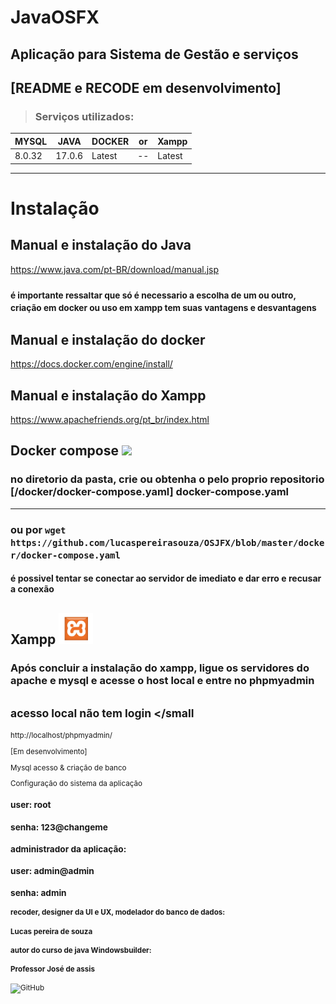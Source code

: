 # JavaOSFX
## Aplicação para Sistema de Gestão e serviços


## [README e RECODE em desenvolvimento]


> ### Serviços utilizados:
| MYSQL  | JAVA   | DOCKER | or | Xampp |
|--------|--------|--------| -- | ----- |
| 8.0.32 | 17.0.6 | Latest | -- | Latest |
____________________________

# Instalação

## Manual e instalação do Java
https://www.java.com/pt-BR/download/manual.jsp

### <small> é importante ressaltar que só é necessario a escolha de um ou outro, criação em docker ou uso em xampp tem suas vantagens e desvantagens </small>

## Manual e instalação do docker
https://docs.docker.com/engine/install/
## Manual e instalação do Xampp
https://www.apachefriends.org/pt_br/index.html


## Docker compose <a href="https://hub.docker.com/"><img src="https://img.icons8.com/?size=256&id=22813&format=png" height=50px></img></a>
### no diretorio da pasta, crie ou obtenha o pelo proprio repositorio [/docker/docker-compose.yaml] docker-compose.yaml
_____
### ou por `` wget https://github.com/lucaspereirasouza/OSJFX/blob/master/docker/docker-compose.yaml ``

#### é possivel tentar se conectar ao servidor de imediato e dar erro e recusar a conexão

## Xampp <a href="https://www.apachefriends.org/pt_br/index.html"><img src="/imagesReadme/xamppIcon.png" height=50px></img></a>

### Após concluir a instalação do xampp, ligue os servidores do apache e mysql e acesse o host local e entre no phpmyadmin
## <small>acesso local não tem login </small
http://localhost/phpmyadmin/



[Em desenvolvimento]





Mysql acesso & criação de banco

Configuração do sistema da aplicação





### user: root
### senha: 123@changeme

### administrador da aplicação:

### user: admin@admin
### senha: admin

#### recoder, designer da UI e UX, modelador do banco de dados:
#### Lucas pereira de souza

#### autor do curso de java Windowsbuilder:
#### Professor José de assis

![GitHub](https://img.shields.io/github/license/lucaspereirasouza/SistemaOS)

